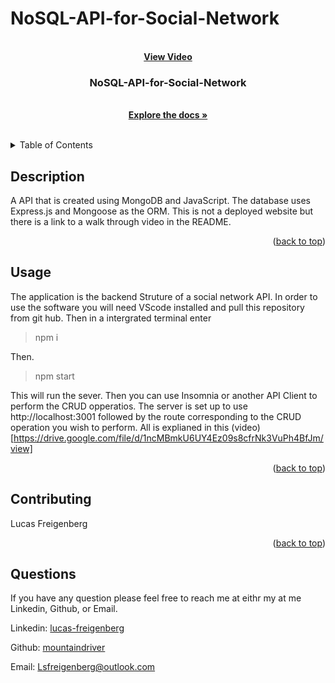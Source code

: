 
# NoSQL-API-for-Social-Network
  <!-- PROJECT LOGO -->
  <br />
  <div align="center">
        <a href="https://drive.google.com/file/d/1ncMBmkU6UY4Ez09s8cfrNk3VuPh4BfJm/view">
        <strong>View Video</strong></a>
        <h3 align="center">NoSQL-API-for-Social-Network</h3>
        <p align="center">
        <br>
        <a href="https://github.com/mountaindriver/NoSQL-API-for-Social-Network"><strong>Explore the docs »</strong></a>
        <br />
        <br />
        </p>
  </div>
  
  
  <!-- TABLE OF CONTENTS -->
  <details>
    <summary>Table of Contents</summary>
    <ol>
      <li><a href='#description'>Description</a></li>
      <li><a href='#usage'>Usage</a></li>
      <li><a href='#contributing'>Contributing</a></li>
      <li><a href='#Contact'>Contact</a></li>
    </ol>
  </details>

  
  ## Description

  A API that is created using MongoDB and JavaScript.  The database uses Express.js and Mongoose as the ORM.  This is not a deployed website but there is a link to a walk through video in the README.
  
  
  <p align="right">(<a href="#readme-top">back to top</a>)</p>

  ## Usage
  
  The application is the backend Struture of a social network API. In order to use the software you will need VScode installed and pull this repository from git hub.  Then in a intergrated terminal enter 
  
  >npm i 

  Then.

  >npm start

  This will run the sever.
    Then you can use Insomnia or another API Client to perform the CRUD opperatios.  The server is set up to use http://localhost:3001 followed by the route corresponding to the CRUD operation you wish to perform.  All is explianed in this (video)[https://drive.google.com/file/d/1ncMBmkU6UY4Ez09s8cfrNk3VuPh4BfJm/view]
  
  <p align="right">(<a href="#readme-top">back to top</a>)</p>
  
  
  ## Contributing
  
  Lucas Freigenberg
  
  <p align="right">(<a href="#readme-top">back to top</a>)</p>
  
  
  ## Questions
  
  If you have any question please feel free to reach me at eithr my at me Linkedin, Github, or Email.
  <p align="left">Linkedin: <a href="#https://www.linkedin.com/in/lucas-freigenberg-539338134/">lucas-freigenberg</a></p>
  <p align="left">Github: <a href="#https://github.com/mountaindriver">mountaindriver</a></p>
  <p align="left">Email: <a href="#Lsfreigenberg@outlook.com">Lsfreigenberg@outlook.com</a></p>